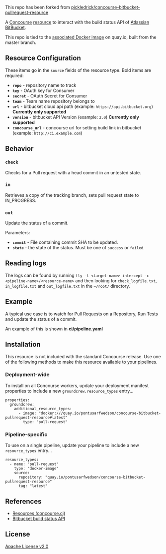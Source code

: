 This repo has been forked from [pickledrick/concourse-bitbucket-pullrequest-resource](http://www.github.com/pickledrick/concourse-bitbucket-pullrequest-resource)

A [Concourse](http://concourse.ci/) [resource](http://concourse.ci/resources.html) to interact with the build status API of [Atlassian BitBucket](https://bitbucket.org).

This repo is tied to the [associated Docker image](quay.io/pickledrick/concourse-bitbucket-pullrequest-resource) on quay.io, built from the master branch.
## Resource Configuration


These items go in the `source` fields of the resource type. Bold items are required:
 * **`repo`** - repository name to track
 * **`key`** - OAuth key for Consumer
 * **`secret`** - OAuth Secret for Consumer
 * **`team`** - Team name repository belongs to
 * **`url`** - bitbucket cloud api path (example: `https://api.bitbucket.org`) **Currently only supported**
 * **`version`** - bitbucket API Version (example: `2.0`) **Currently only supported**
 * **`concourse_url`** - concourse url for setting build link in bitbucket (example: `http://ci.example.com`)



## Behavior


### `check`

Checks for a Pull request with a head commit in an untested state.


### `in`

Retrieves a copy of the tracking branch, sets pull request state to IN_PROGRESS.

### `out`

Update the status of a commit.

Parameters:

 * **`commit`** - File containing commit SHA to be updated.
 * **`state`** - the state of the status. Must be one of `success` or `failed`.

## Reading logs
The logs can be found by running `fly -t <target-name> intercept -c <pipeline-name>/<resource-name>` and then looking for `check_logfile.txt`, `in_logfile.txt` and `out_logfile.txt` in the `~/root/` directory.

## Example

A typical use case is to watch for Pull Requests on a Repository, Run Tests and update the status of a commit.

An example of this is shown in **ci/pipeline.yaml**

## Installation

This resource is not included with the standard Concourse release. Use one of the following methods to make this resource available to your pipelines.


### Deployment-wide

To install on all Concourse workers, update your deployment manifest properties to include a new `groundcrew.resource_types` entry...

    properties:
      groundcrew:
        additional_resource_types:
          - image: "docker:///quay.io/pontusarfwedson/concourse-bitbucket-pullrequest-resource#latest"
            type: "pull-request"                   

### Pipeline-specific

To use on a single pipeline, update your pipeline to include a new `resource_types` entry...

    resource_types:
      - name: "pull-request"
        type: "docker-image"
        source:
          repository: "quay.io/pontusarfwedson/concourse-bitbucket-pullrequest-resource"
          tag: "latest"


## References

 * [Resources (concourse.ci)](https://concourse.ci/resources.html)
 * [Bitbucket build status API](https://confluence.atlassian.com/bitbucket/use-the-bitbucket-cloud-rest-apis-222724129.html)

## License

[Apache License v2.0]('./LICENSE')
